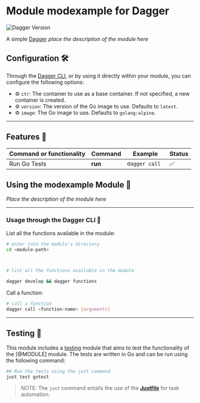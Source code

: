 # Module modexample for Dagger

![Dagger Version](https://img.shields.io/badge/dagger%20version-%3E=0.10.0-0f0f19.svg?style=flat-square)

A simple [Dagger](https://dagger.io) _place the description of the module here_

## Configuration 🛠️

Through the [Dagger CLI](https://docs.dagger.io/cli/465058/install), or by using it directly within your module, you can configure the following options:

* ⚙️ `ctr`: The container to use as a base container. If not specified, a new container is created.
* ⚙️ `version`: The version of the Go image to use. Defaults to `latest`.
* ⚙️ `image`: The Go image to use. Defaults to `golang:alpine`.

---

## Features 🎨

| Command or functionality | Command | Example        | Status |
|--------------------------|---------|----------------|--------|
| Run Go Tests             | **run** | `dagger call ` | ✅      |


## Using the modexample Module 🚀



_Place the description of the module here_

---

### Usage through the Dagger CLI 🚀



List all the functions available in the module:

  ```bash
  # enter into the module's directory
  cd <module-path>



  # list all the functions available in the module

  dagger develop && dagger functions


```

Call a function:



  ```bash
  # call a function
  dagger call <function-name> [arguments]


```

---

## Testing 🧪


This module includes a [testing](tests) module that aims to test the functionality of the [@MODULE] module. The tests are written in Go and can be run using the following command:

```bash
## Run the tests using the just command
just test gotest
```

>NOTE: The `just` command entails the use of the [**Justfile**](https://just.systems) for task automation.
